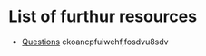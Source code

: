 # List of furthur resources

- [Questions](https://www.geeksforgeeks.org/commonly-asked-operating-systems-interview-questions/)
ckoancpfuiwehf,fosdvu8sdv